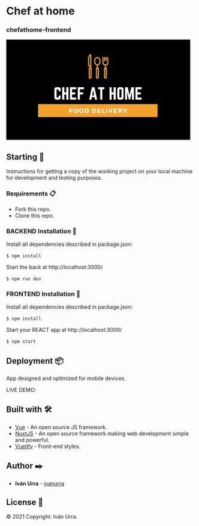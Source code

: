 # Chef at home
### chefathome-frontend

![Screenshot](static/chefathomegithub.png)

## Starting 🚀

Instructions for getting a copy of the working project on your local machine for development and testing purposes.

### Requirements 📋

* Fork this repo.
* Clone this repo.

### BACKEND Installation 🔧

Install all dependencies described in package.json:

```
$ npm install
```

Start the back at http://localhost:3000/

```
$ npm run dev
```

### FRONTEND Installation 🔧

Install all dependencies described in package.json:

```
$ npm install
```

Start your REACT app at http://localhost:3000/

```
$ npm start
```

## Deployment 📦

App designed and optimized for mobile devices.

LIVE DEMO:

## Built with 🛠️

* [Vue](https://vuejs.org/) - An open source JS framework.
* [NuxtJS](https://nuxtjs.org/) - An open source framework making web development simple and powerful.
* [Vuetify](https://vuetifyjs.com/) - Front-end styles.

## Author ✒️

* **Iván Urra** - [ivanurra](https://ivanurra.dev)

## License 📄

© 2021 Copyright: Iván Urra.